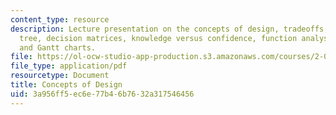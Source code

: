 ```yaml
---
content_type: resource
description: Lecture presentation on the concepts of design, tradeoffs, the objectives
  tree, decision matrices, knowledge versus confidence, function analysis, complexity,
  and Gantt charts.
file: https://ol-ocw-studio-app-production.s3.amazonaws.com/courses/2-017j-design-of-electromechanical-robotic-systems-fall-2009/3a956ff5ec6e77b46b7632a317546456_MIT2_017JF09_design.pdf
file_type: application/pdf
resourcetype: Document
title: Concepts of Design
uid: 3a956ff5-ec6e-77b4-6b76-32a317546456
---
```

